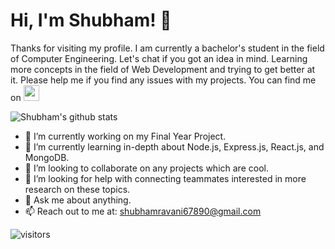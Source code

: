 
# Hi, I'm Shubham! 👋

Thanks for visiting my profile. I am currently a bachelor's student in the field of Computer Engineering. Let's chat if you got an idea in mind. Learning more concepts in the field of Web Development and trying to get better at it. Please help me if you find any issues with my projects. You can find me on  <a href="https://www.linkedin.com/in/shubham-ravani">
    <img height="25" src="https://cdn2.iconfinder.com/data/icons/social-icon-3/512/social_style_3_in-306.png" />
</a>


![Shubham's github stats](https://github-readme-stats.vercel.app/api?username=ShubhamRavani&show_icons=true&theme=radical)


- 🔭 I’m currently working on my Final Year Project.
- 🌱 I’m currently learning in-depth about Node.js, Express.js, React.js, and MongoDB.
- 👯 I’m looking to collaborate on any projects which are cool.
- 🤔 I’m looking for help with connecting teammates interested in more research on these topics.
- 💬 Ask me about anything.
- 📫 Reach out to me at: shubhamravani67890@gmail.com

![visitors](https://visitor-badge.laobi.icu/badge?page_id=ShubhamRavani)
